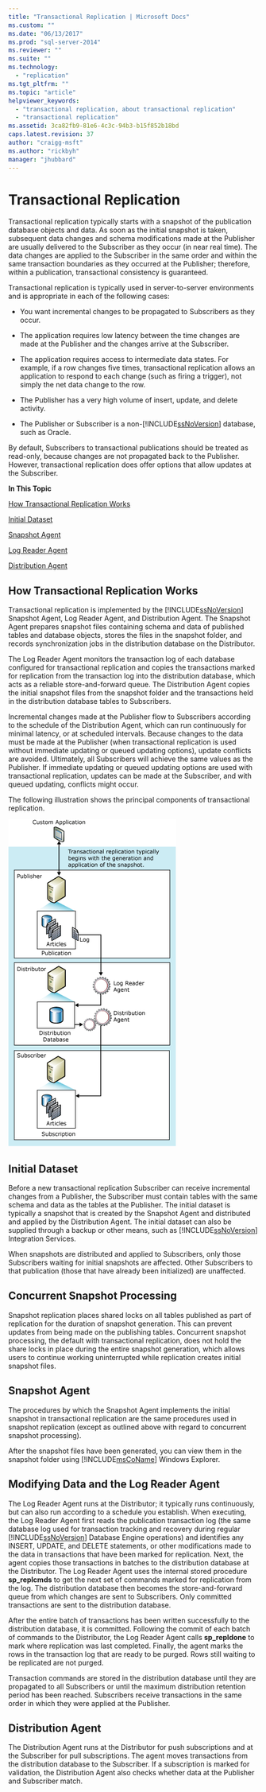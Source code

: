 ```yaml
---
title: "Transactional Replication | Microsoft Docs"
ms.custom: ""
ms.date: "06/13/2017"
ms.prod: "sql-server-2014"
ms.reviewer: ""
ms.suite: ""
ms.technology: 
  - "replication"
ms.tgt_pltfrm: ""
ms.topic: "article"
helpviewer_keywords: 
  - "transactional replication, about transactional replication"
  - "transactional replication"
ms.assetid: 3ca82fb9-81e6-4c3c-94b3-b15f852b18bd
caps.latest.revision: 37
author: "craigg-msft"
ms.author: "rickbyh"
manager: "jhubbard"
---
```

# Transactional Replication
  Transactional replication typically starts with a snapshot of the publication database objects and data. As soon as the initial snapshot is taken, subsequent data changes and schema modifications made at the Publisher are usually delivered to the Subscriber as they occur (in near real time). The data changes are applied to the Subscriber in the same order and within the same transaction boundaries as they occurred at the Publisher; therefore, within a publication, transactional consistency is guaranteed.  
  
 Transactional replication is typically used in server-to-server environments and is appropriate in each of the following cases:  
  
-   You want incremental changes to be propagated to Subscribers as they occur.  
  
-   The application requires low latency between the time changes are made at the Publisher and the changes arrive at the Subscriber.  
  
-   The application requires access to intermediate data states. For example, if a row changes five times, transactional replication allows an application to respond to each change (such as firing a trigger), not simply the net data change to the row.  
  
-   The Publisher has a very high volume of insert, update, and delete activity.  
  
-   The Publisher or Subscriber is a non-[!INCLUDE[ssNoVersion](../../../includes/ssnoversion-md.md)] database, such as Oracle.  
  
 By default, Subscribers to transactional publications should be treated as read-only, because changes are not propagated back to the Publisher. However, transactional replication does offer options that allow updates at the Subscriber.  
  
 **In This Topic**  
  
 [How Transactional Replication Works](#HowWorks)  
  
 [Initial Dataset](#Dataset)  
  
 [Snapshot Agent](#SnapshotAgent)  
  
 [Log Reader Agent](#LogReaderAgent)  
  
 [Distribution Agent](#DistributionAgent)  
  
##  <a name="HowWorks"></a> How Transactional Replication Works  
 Transactional replication is implemented by the [!INCLUDE[ssNoVersion](../../../includes/ssnoversion-md.md)] Snapshot Agent, Log Reader Agent, and Distribution Agent. The Snapshot Agent prepares snapshot files containing schema and data of published tables and database objects, stores the files in the snapshot folder, and records synchronization jobs in the distribution database on the Distributor.  
  
 The Log Reader Agent monitors the transaction log of each database configured for transactional replication and copies the transactions marked for replication from the transaction log into the distribution database, which acts as a reliable store-and-forward queue. The Distribution Agent copies the initial snapshot files from the snapshot folder and the transactions held in the distribution database tables to Subscribers.  
  
 Incremental changes made at the Publisher flow to Subscribers according to the schedule of the Distribution Agent, which can run continuously for minimal latency, or at scheduled intervals. Because changes to the data must be made at the Publisher (when transactional replication is used without immediate updating or queued updating options), update conflicts are avoided. Ultimately, all Subscribers will achieve the same values as the Publisher. If immediate updating or queued updating options are used with transactional replication, updates can be made at the Subscriber, and with queued updating, conflicts might occur.  
  
 The following illustration shows the principal components of transactional replication.  
  
 ![Transactional replication components and data flow](../../../2014/relational-databases/replication/media/trnsact.gif "Transactional replication components and data flow")  
  
##  <a name="Dataset"></a> Initial Dataset  
 Before a new transactional replication Subscriber can receive incremental changes from a Publisher, the Subscriber must contain tables with the same schema and data as the tables at the Publisher. The initial dataset is typically a snapshot that is created by the Snapshot Agent and distributed and applied by the Distribution Agent. The initial dataset can also be supplied through a backup or other means, such as [!INCLUDE[ssNoVersion](../../../includes/ssnoversion-md.md)] Integration Services.  
  
 When snapshots are distributed and applied to Subscribers, only those Subscribers waiting for initial snapshots are affected. Other Subscribers to that publication (those that have already been initialized) are unaffected.  
  
## Concurrent Snapshot Processing  
 Snapshot replication places shared locks on all tables published as part of replication for the duration of snapshot generation. This can prevent updates from being made on the publishing tables. Concurrent snapshot processing, the default with transactional replication, does not hold the share locks in place during the entire snapshot generation, which allows users to continue working uninterrupted while replication creates initial snapshot files.  
  
##  <a name="SnapshotAgent"></a> Snapshot Agent  
 The procedures by which the Snapshot Agent implements the initial snapshot in transactional replication are the same procedures used in snapshot replication (except as outlined above with regard to concurrent snapshot processing).  
  
 After the snapshot files have been generated, you can view them in the snapshot folder using [!INCLUDE[msCoName](../../../includes/msconame-md.md)] Windows Explorer.  
  
##  <a name="LogReaderAgent"></a> Modifying Data and the Log Reader Agent  
 The Log Reader Agent runs at the Distributor; it typically runs continuously, but can also run according to a schedule you establish. When executing, the Log Reader Agent first reads the publication transaction log (the same database log used for transaction tracking and recovery during regular [!INCLUDE[ssNoVersion](../../../includes/ssnoversion-md.md)] Database Engine operations) and identifies any INSERT, UPDATE, and DELETE statements, or other modifications made to the data in transactions that have been marked for replication. Next, the agent copies those transactions in batches to the distribution database at the Distributor. The Log Reader Agent uses the internal stored procedure **sp_replcmds** to get the next set of commands marked for replication from the log. The distribution database then becomes the store-and-forward queue from which changes are sent to Subscribers. Only committed transactions are sent to the distribution database.  
  
 After the entire batch of transactions has been written successfully to the distribution database, it is committed. Following the commit of each batch of commands to the Distributor, the Log Reader Agent calls **sp_repldone** to mark where replication was last completed. Finally, the agent marks the rows in the transaction log that are ready to be purged. Rows still waiting to be replicated are not purged.  
  
 Transaction commands are stored in the distribution database until they are propagated to all Subscribers or until the maximum distribution retention period has been reached. Subscribers receive transactions in the same order in which they were applied at the Publisher.  
  
##  <a name="DistributionAgent"></a> Distribution Agent  
 The Distribution Agent runs at the Distributor for push subscriptions and at the Subscriber for pull subscriptions. The agent moves transactions from the distribution database to the Subscriber. If a subscription is marked for validation, the Distribution Agent also checks whether data at the Publisher and Subscriber match.  
  
  